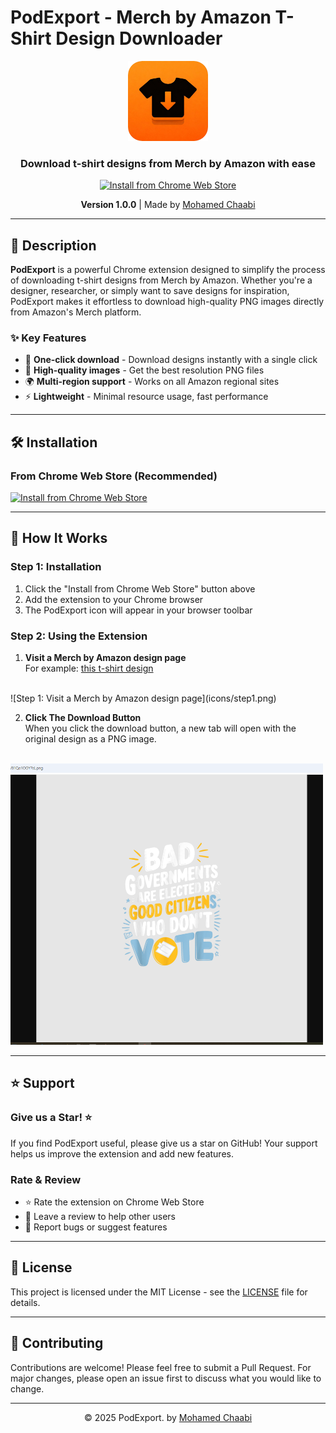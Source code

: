 # PodExport - Merch by Amazon T-Shirt Design Downloader

<div align="center">
  <img src="icons/icon128.png" alt="PodExport Logo" width="128" height="128">
  
  <h3>Download t-shirt designs from Merch by Amazon with ease</h3>
  
  <a href="https://chrome.google.com/webstore/detail/podexport-merch-by-amazon/your-extension-id" target="_blank">
    <img src="https://img.shields.io/badge/Install%20from-Chrome%20Web%20Store-blue?style=for-the-badge&logo=google-chrome" alt="Install from Chrome Web Store">
  </a>
  
  <p><strong>Version 1.0.0</strong> | Made by <a href="https://simolog.com" target="_blank">Mohamed Chaabi</a></p>
</div>

---

## 📖 Description

**PodExport** is a powerful Chrome extension designed to simplify the process of downloading t-shirt designs from Merch by Amazon. Whether you're a designer, researcher, or simply want to save designs for inspiration, PodExport makes it effortless to download high-quality PNG images directly from Amazon's Merch platform.

### ✨ Key Features
- 🚀 **One-click download** - Download designs instantly with a single click
- 🎨 **High-quality images** - Get the best resolution PNG files
- 🌍 **Multi-region support** - Works on all Amazon regional sites
- ⚡ **Lightweight** - Minimal resource usage, fast performance

---

## 🛠️ Installation

### From Chrome Web Store (Recommended)
[![Install from Chrome Web Store](https://img.shields.io/badge/Install%20from-Chrome%20Web%20Store-blue?style=for-the-badge&logo=google-chrome)](https://chrome.google.com/webstore/detail/podexport-merch-by-amazon/your-extension-id)


---

## 🚀 How It Works

### Step 1: Installation
1. Click the "Install from Chrome Web Store" button above
2. Add the extension to your Chrome browser
3. The PodExport icon will appear in your browser toolbar

### Step 2: Using the Extension
1. **Visit a Merch by Amazon design page**  
For example: [this t-shirt design](https://www.amazon.com/governments-elected-citizens-vote-T-Shirt/dp/B0DF6HPPH1/ref=sr_1_1?dib=eyJ2IjoiMSJ9.w1q7aikUOJrRf_RTNIIaANcI6v8izs52UWsynX_DlP4gUkmBXZoFjhLdecitUiLUe65aWH16cgR2QqL9NnB_pzV4ZvbtFOL-89XYF1FdSspkxrJ6ttVu7zMEk-ydEBQujRNFT03APbmaBZGKGhC8zER9yicFoXMBWCld7M0-YhpAbdmfFy5j28KA-qr6xT9FuYOaomK5YR9_3wfyuoHNxCsyHSX3fL2bZUnPnx3LLOQdcWK3B1CXmQSw31cHTv9J8bo51XEJt3QJZu7l_jCMuSifxHBSeshcYO_0v7R_WIc.f9mVqpzBzDlMg7C8NmU6VoGOTSufI0E0xqC9TXcKl4Y&dib_tag=se&m=ATVPDKIKX0DER&oq=Solid+colors%3A+100%25%2BCotton%3B+Heather+Grey%3A+90%25%2BCotton%2C+10%25%2BPolyester%3B+All+Other+Heathers%3A+50%25%2BCotton%2C+50%25%2BPolyester+Lightweight%2C+Classic+fit%2C+Double-needle+sleeve+and+bottom+hem+Machine+wash+cold+with+like+colors%2C+dry+low+heat+-long+-premium+-sweatshirt+-v-neck+-tank+10+x+8+x+1+inches%3B+4.8+Ounces&qid=1759138764&refinements=p_6%3AATVPDKIKX0DER&s=apparel&sr=1-1)  
<br>
![Step 1: Visit a Merch by Amazon design page](icons/step1.png)

2. **Click The Download Button**  
When you click the download button, a new tab will open with the original design as a PNG image.  
<br>
<img src="icons/step2.png" alt="Step 2: Click the download button to open the design as PNG" width="500" height="450">


---

## ⭐ Support

### Give us a Star! ⭐
If you find PodExport useful, please give us a star on GitHub! Your support helps us improve the extension and add new features.

### Rate & Review
- ⭐ Rate the extension on Chrome Web Store
- 📝 Leave a review to help other users
- 🐛 Report bugs or suggest features
---

## 📄 License

This project is licensed under the MIT License - see the [LICENSE](LICENSE) file for details.

---

## 🤝 Contributing

Contributions are welcome! Please feel free to submit a Pull Request. For major changes, please open an issue first to discuss what you would like to change.

---

<div align="center">
  <p>© 2025 PodExport. by <a href="https://simolog.com" target="_blank">Mohamed Chaabi</a></p>
</div>

